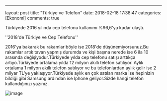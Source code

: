 ---
layout: post
title:  "Türkiye ve Telefon"
date:   2018-02-18 17:38:47
categories: [Ekonomi]
comments: true




Türkiyede 2016 yılında cep telefonu kullanımı %96,6'ya kadar ulaştı.


''2018'de Türkiye ve Cep Telefonu''


2016'ya bakarak bu rakamlar böyle ise 2018'de düşünemiyorsunuz.Bu rakamlar artık tavan yapmış durumda ve kişi başına nerede ise 6 ila 10 
arasında değişiyodur.Türkiyede yılda cep telefonu satışı arttıkça artıyo.Türkiyede ortalama yılda 12 milyon akıllı telefon satılıyor.
Aylık ortalama 1 milyon akıllı telefon satılıyor ve bu telefonlardan aylık gelir ise 2 milyar TL'ye yaklaşıyor.Türkiyede aylık en çok 
satılan marka ise hepinizin bildiği gibi Samsung ardından ise Iphone geliyor.Sizde hangi telefon kullandığınızı yazınız.




![image](http://cdn.vatanbilgisayar.com/UPLOAD/PRODUCT/SAMSUNG/thumb/v2-84024-6_medium.jpg)
